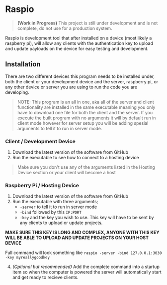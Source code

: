 # Raspio
>**(Work in Progress)** This project is still under development and is not complete, do not use for a production system.

Raspio is development tool that after installed on a device (most likely a raspberry pi), will allow any clients with the authentication key to upload and update payloads on the device for easy testing and development.

## Installation
There are two different devices this program needs to be installed under, both the client or your development device and the server, raspberry pi, or any other device or server you are using to run the code you are developing.
> NOTE: This program is an all in one, aka all of the server and client functionality are installed in the same executable meaning you only have to download one file for both the client and the server. If you execute the built program with no arguments it will by default run in client mode however for server setup you will be adding spesial arguments to tell it to run in server mode.

### Client / Development Device
1. Download the latest version of the software from GitHub
2. Run the executable to see how to connect to a hosting device
> Make sure you don't use any of the arguments listed in the Hosting Device section or your client will become a host

### Raspberry Pi / Hosting Device
1. Download the latest version of the software from GitHub
2. Run the executable with three arguments;
   - `-server` to tell it to run in server mode
   - `-bind` followed by this `IP:PORT`
   - `-key` and the key you wish to use. This key will have to be sent by any clients to upload or update projects.

**MAKE SURE THIS KEY IS LONG AND COMPLEX, ANYONE WITH THIS KEY WILL BE ABLE TO UPLOAD AND UPDATE PROJECTS ON YOUR HOST DEVICE**

Full command will look something like `raspio -server -bind 127.0.0.1:3030 -key myreallygoodkey`

4. *(Optional but recommended)* Add the complete command into a startup item so when the computer is powered the server will automatically start and get ready to recieve clients.